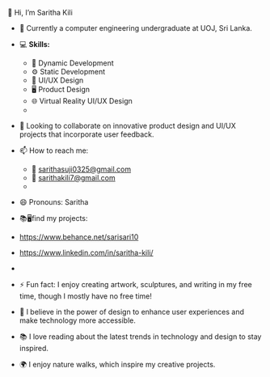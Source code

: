 👋 Hi, I’m Saritha Kili  

- 🌱 Currently a computer engineering undergraduate at UOJ, Sri Lanka.  
- 💻 **Skills:**  
  - 🔧 Dynamic Development  
  - ⚙️ Static Development  
  - 🎨 UI/UX Design  
  - 🖥️ Product Design  
  - 🌐 Virtual Reality UI/UX Design
  - 
- 💞️ Looking to collaborate on innovative product design and UI/UX projects that incorporate user feedback.  
- 📫 How to reach me:  
  - 📧 sarithasuji0325@gmail.com  
  - 📧 sarithakili7@gmail.com
  - 
- 😄 Pronouns: Saritha

- 📚🖥️find my projects:
-  https://www.behance.net/sarisari10
-  https://www.linkedin.com/in/saritha-kili/
-                   
- ⚡ Fun fact: I enjoy creating artwork, sculptures, and writing in my free time, though I mostly have no free time!  
- 🎨 I believe in the power of design to enhance user experiences and make technology more accessible.  
- 📚 I love reading about the latest trends in technology and design to stay inspired.  
- 🌍 I enjoy nature walks, which inspire my creative projects.
